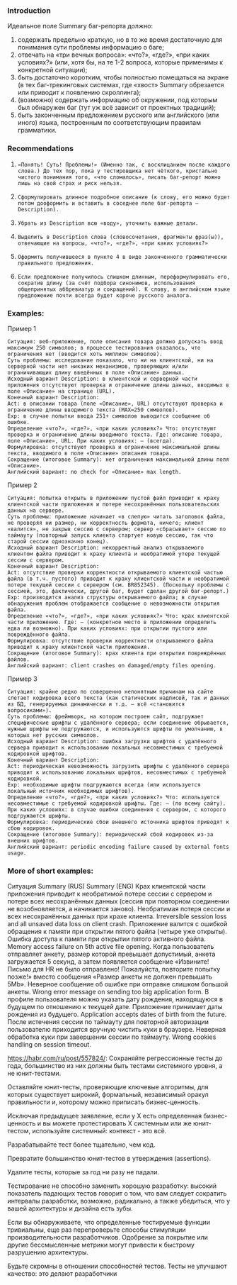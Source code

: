 ### Introduction

Идеальное поле Summary баг-репорта должно:

1.    содержать предельно краткую, но в то же время достаточную для понимания сути проблемы информацию о баге;
2.    отвечать на «три вечных вопроса»: «что?», «где?», «при каких условиях?» (или, хотя бы, на те 1-2 вопроса, которые применимы к конкретной 	ситуации);
3.    быть достаточно коротким, чтобы полностью помещаться на экране (в тех баг-трекинговых системах, где «хвост» Summary обрезается или приводит к появлению скроллинга);
4.    (возможно) содержать информацию об окружении, под которым был обнаружен баг (тут уж всё зависит от проектных традиций);
5.    быть законченным предложением русского или английского (или иного) языка, построенным по соответствующим правилам грамматики.


### Recommendations


1.     «Понять! Суть! Проблемы!» (Именно так, с восклицанием после каждого слова.) До тех пор, пока у тестировщика нет чёткого, кристально чистого понимания того, «что сломалось», писать баг-репорт можно лишь на свой страх и риск нельзя.
2.     Сформулировать длинное подробное описание (к слову, его можно будет потом дооформить и вставить в соседнее поле баг-репорта – Description).
3.     Убрать из Description всю «воду», уточнить важные детали.
4.     Выделить в Description слова (словосочетания, фрагменты фраз(ы)), отвечающие на вопросы, «что?», «где?», «при каких условиях?»
5.     Оформить получившееся в пункте 4 в виде законченного грамматически правильного предложения.
6.     Если предложение получилось слишком длинным, переформулировать его, сократив длину (за счёт подбора синонимов, использования общепринятых аббревиатур и сокращений). К слову, в английском языке предложение почти всегда будет короче русского аналога.


### Examples:

Пример 1

    Ситуация: веб-приложение, поле описания товара должно допускать ввод максимум 250 символов; в процессе тестирования оказалось, что ограничения нет (вводится хоть миллион символов).
    Суть проблемы: исследование показало, что ни на клиентской, ни на серверной части нет никаких механизмов, проверяющих и/или ограничивающих длину введённых в поле «Описание» данных.
    Исходный вариант Description: в клиентской и серверной части приложения отсутствуют проверка и ограничение длины данных, вводимых в поле «Описание» на странице (URL).
    Конечный вариант Description:
    Act: в описании товара (поле «Описание», URL) отсутствуют проверка и ограничение длины вводимого текста (MAX=250 символов).
    Exp: в случае попытки ввода 251+ символов выводится сообщение об ошибке.
    Определение «что?», «где?», «при каких условиях?» Что: отсутствуют проверка и ограничение длины вводимого текста. Где: описание товара, поле «Описание», URL. При каких условиях: — (всегда).
    Формулировка: отсутствуют проверка и ограничение максимальной длины текста, вводимого в поле «Описание» описания товара.
    Сокращение (итоговое Summary): нет ограничения максимальной длины поля «Описание».
    Английский вариант: no check for «Описание» max length.

Пример 2

    Ситуация: попытка открыть в приложении пустой файл приводит к краху клиентской части приложения и потере несохранённых пользовательских данных на сервере.
    Суть проблемы: приложение начинает «в слепую» читать заголовок файла, не проверяя ни размер, ни корректность формата, ничего; клиент «валится», не закрыв сессию с сервером; сервер «сбрасывает» сессию по таймауту (повторный запуск клиента стартует новую сессию, так что старой сессии однозначно конец).
    Исходный вариант Description: некорректный анализ открываемого клиентом файла приводит к краху клиента и необратимой утере текущей сессии с сервером.
    Конечный вариант Description:
    Act: отсутствие проверки корректности открываемого клиентской частью файла (в т.ч. пустого) приводит к краху клиентской части и необратимой потере текущей сессии с сервером (см. BR852345). (Поскольку проблемы с сессией, это, фактически, другой баг, будет сделан другой баг-репорт.)
    Exp: производится анализ структуры открываемого файла; в случае обнаружения проблем отображается сообщение о невозможности открытия файла.
    Определение «что?», «где?», «при каких условиях?» Что: крах клиентской части приложение. Где: — (конкретное место в приложении определить едва ли возможно). При каких условиях: при открытии пустого или повреждённого файла.
    Формулировка: отсутствие проверки корректности открываемого файла приводит к краху клиентской части приложения.
    Сокращение (итоговое Summary): крах клиента при открытии повреждённых файлов.
    Английский вариант: client crashes on damaged/empty files opening.

Пример 3

    Ситуация: крайне редко по совершенно непонятным причинам на сайте слетает кодировка всего текста (как статических надписей, так и данных из БД, генерируемых динамически и т.д. – всё «становится вопросиками»).
    Суть проблемы: фреймворк, на котором построен сайт, подгружает специфические шрифты с удалённого сервера; если соединение обрывается, нужные шрифты не подгружаются, и используются шрифты по умолчанию, в которых нет русских символов.
    Исходный вариант Description: ошибка загрузки шрифтов с удалённого сервера приводит к использованию локальных несовместимых с требуемой кодировкой шрифтов.
    Конечный вариант Description:
    Act: периодическая невозможность загрузить шрифты с удалённого сервера приводит к использованию локальных шрифтов, несовместимых с требуемой кодировкой.
    Exp: необходимые шрифты подгружаются всегда (или используется локальный источник необходимых шрифтов).
    Определение «что?», «где?», «при каких условиях?» Что: используются несовместимые с требуемой кодировкой шрифты. Где: — (по всему сайту). При каких условиях: в случае ошибки соединения с сервером, с которого подгружаются шрифты.
    Формулировка: периодические сбои внешнего источника шрифтов приводят к сбою кодировок.
    Сокращение (итоговое Summary): периодический сбой кодировок из-за внешних шрифтов.
    Английский вариант: periodic encoding failure caused by external fonts usage.

### More of short examples: 


Ситуация 	Summary (RUS) 	Summary (ENG)
Крах клиентской части приложения приводит к необратимой потере сессии с сервером и потере всех несохранённых данных (сессия при повторном соединении не возобновляется, а начинается заново). 	Необратимая потеря сессии и всех несохранённых данных при крахе клиента. 	Irreversible session loss and all unsaved data loss on client crash.
Приложение валится с ошибкой обращения к памяти при открытии пятого файла (четыре уже открыты). 	Ошибка доступа к памяти при открытии пятого активного файла. 	Memory access failure on 5th active file opening.
Когда пользователь отправляет анкету, размер которой превышает допустимый, анкета загружается 5 секунд, а затем появляется сообщение «Извините! Письмо для HR не было отправлено! Пожалуйста, повторите попытку позже!» вместо сообщения «Размер анкеты не должен превышать 5Mb». 	Неверное сообщение об ошибке при отправке слишком большой анкеты. 	Wrong error message on sending too big application form.
В профиле пользователя можно указать дату рождения, находящуюся в будущем по отношению к текущей дате. 	Приложение принимает даты рождения из будущего. 	Application accepts dates of birth from the future.
После истечения сессии по таймауту для повторной авторизации пользователю приходится вручную чистить куки в браузере. 	Неверная обработка куки при завершении сессии по таймауту. 	Wrong cookies handling on session timeout.



https://habr.com/ru/post/557824/:
Сохраняйте регрессионные тесты до года, большинство из них должны быть тестами системного уровня, а не юнит-тестами.

Оставляйте юнит-тесты, проверяющие ключевые алгоритмы, для которых существует широкий, формальный, независимый оракул правильности и, которому можно приписать бизнес-ценность.

Исключая предыдущее заявление, если у X есть определенная бизнес-ценность и вы можете протестировать X системным или же юнит-тестом, используйте системный: контекст - это всё.

Разрабатывайте тест более тщательно, чем код.

Превратите большинство юнит-тестов в утверждения (assertions).

Удалите тесты, которые за год ни разу не падали.

Тестирование не способно заменить хорошую разработку: высокий показатель падающих тестов говорит о том, что вам следует сократить интервалы разработки, возможно, радикально, а также убедиться, что у вашей архитектуры и дизайна есть зубы.

Если вы обнаруживаете, что определенные тестируемые функции тривиальны, еще раз перепроверьте способы стимуляции производительности разработчиков. Одобрение за покрытие или другие бессмысленные метрики могут привести к быстрому разрушению архитектуры.

Будьте скромны в отношении способностей тестов. Тесты не улучшают качество: это делают разработчики
